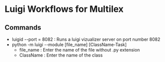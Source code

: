 # Luigi Workflows for Multilex 

## Commands
* luigid --port = 8082 : Runs a luigi vizualizer server on port number 8082 
* python -m luigi --module [file_name] [ClassName-Task]
    - file_name : Enter the name of the file without .py extension 
    - ClassName : Enter the name of the class